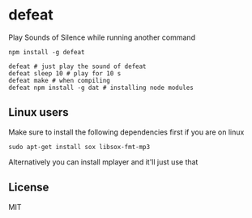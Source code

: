 # defeat

Play Sounds of Silence while running another command

```
npm install -g defeat

defeat # just play the sound of defeat
defeat sleep 10 # play for 10 s
defeat make # when compiling
defeat npm install -g dat # installing node modules
```

## Linux users

Make sure to install the following dependencies first if you are on linux

```
sudo apt-get install sox libsox-fmt-mp3
```

Alternatively you can install mplayer and it'll just use that

## License

MIT
